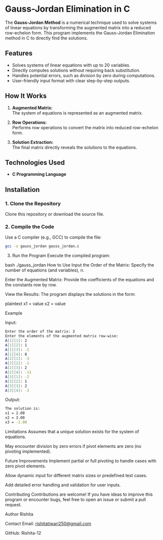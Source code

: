 # Gauss-Jordan Elimination in C

The **Gauss-Jordan Method** is a numerical technique used to solve systems of linear equations by transforming the augmented matrix into a reduced row-echelon form. This program implements the Gauss-Jordan Elimination method in C to directly find the solutions.

## Features
- Solves systems of linear equations with up to 20 variables.
- Directly computes solutions without requiring back substitution.
- Handles potential errors, such as division by zero during computations.
- User-friendly input format with clear step-by-step outputs.

## How It Works
1. **Augmented Matrix:**  
   The system of equations is represented as an augmented matrix.

2. **Row Operations:**  
   Performs row operations to convert the matrix into reduced row-echelon form.

3. **Solution Extraction:**  
   The final matrix directly reveals the solutions to the equations.

## Technologies Used
- **C Programming Language**

## Installation

### 1. Clone the Repository  
Clone this repository or download the source file.

### 2. Compile the Code  
Use a C compiler (e.g., GCC) to compile the file:
```bash
gcc -o gauss_jordan gauss_jordan.c
```
3. Run the Program
Execute the compiled program:

bash
./gauss_jordan
How to Use
Input the Order of the Matrix:
Specify the number of equations (and variables), n.

Enter the Augmented Matrix:
Provide the coefficients of the equations and the constants row by row.

View the Results:
The program displays the solutions in the form:

plaintext
x1 = value
x2 = value

Example

Input:
```bash
Enter the order of the matrix: 3
Enter the elements of the augmented matrix row-wise:
A[1][1]: 2
A[1][2]: 1
A[1][3]: -1
A[1][4]: 8
A[2][1]: -3
A[2][2]: -1
A[2][3]: 2
A[2][4]: -11
A[3][1]: -2
A[3][2]: 1
A[3][3]: 2
A[3][4]: -3
```
Output:
```bash
The solution is:
x1 = 2.00
x2 = 3.00
x3 = -1.00
```
Limitations
Assumes that a unique solution exists for the system of equations.

May encounter division by zero errors if pivot elements are zero (no pivoting implemented).

Future Improvements
Implement partial or full pivoting to handle cases with zero pivot elements.

Allow dynamic input for different matrix sizes or predefined test cases.

Add detailed error handling and validation for user inputs.

Contributing
Contributions are welcome! If you have ideas to improve this program or encounter bugs, feel free to open an issue or submit a pull request.

Author
Rishita

Contact
Email: rishitatiwari250@gmail.com

GitHub: Rishita-12

